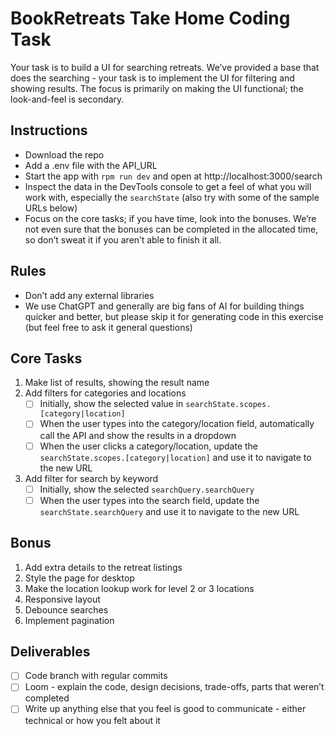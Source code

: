 # BookRetreats Take Home Coding Task

Your task is to build a UI for searching retreats. We’ve provided a base that does the searching - your task is to implement the UI for filtering and showing results. The focus is primarily on making the UI functional; the look-and-feel is secondary.

## Instructions
* Download the repo
* Add a .env file with the API_URL
* Start the app with `rpm run dev` and open at http://localhost:3000/search
* Inspect the data in the DevTools console to get a feel of what you will work with, especially the `searchState` (also try with some of the sample URLs below)
* Focus on the core tasks; if you have time, look into the bonuses. We’re not even sure that the bonuses can be completed in the allocated time, so don’t sweat it if you aren’t able to finish it all.

## Rules
* Don’t add any external libraries
* We use ChatGPT and generally are big fans of AI for building things quicker and better, but please skip it for generating code in this exercise (but feel free to ask it general questions)

## Core Tasks
1. Make list of results, showing the result name
2. Add filters for categories and locations
   - [ ] Initially, show the selected value in `searchState.scopes.[category|location]`
   - [ ] When the user types into the category/location field, automatically call the API and show the results in a dropdown
   - [ ] When the user clicks a category/location, update the `searchState.scopes.[category|location]` and use it to navigate to the new URL
3. Add filter for search by keyword
   - [ ] Initially, show the selected `searchQuery.searchQuery`
   - [ ] When the user types into the search field, update the `searchState.searchQuery` and use it to navigate to the new URL

## Bonus
1. Add extra details to the retreat listings
2. Style the page for desktop
3. Make the location lookup work for level 2 or 3 locations
4. Responsive layout
5. Debounce searches
6. Implement pagination

## Deliverables
- [ ] Code branch with regular commits
- [ ] Loom - explain the code, design decisions, trade-offs, parts that weren’t completed
- [ ] Write up anything else that you feel is good to communicate - either technical or how you felt about it
